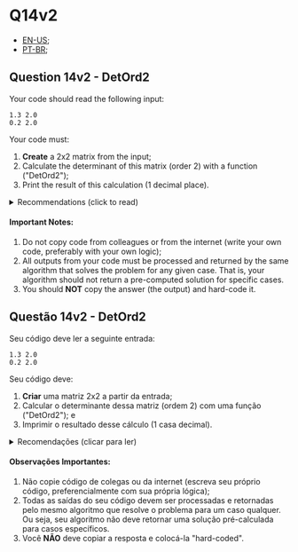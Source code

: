 # Q14v2

- [EN-US](#question-14v2---detord2);
- [PT-BR](#questão-14v2---detord2);

## Question 14v2 - DetOrd2

Your code should read the following input:

```
1.3 2.0
0.2 2.0
```
Your code must:
1. **Create** a 2x2 matrix from the input;
2. Calculate the determinant of this matrix (order 2) with a function ("DetOrd2");
3. Print the result of this calculation (1 decimal place).

<details>
   <summary>Recommendations (click to read)</summary>
   1. If you decide to allocate memory for arrays, remember to free that memory too;
</details>

#### Important Notes:

1. Do not copy code from colleagues or from the internet (write your own code, preferably with your own logic);
2. All outputs from your code must be processed and returned by the same algorithm that solves the problem for any given case. That is, your algorithm should not return a pre-computed solution for specific cases.
3. You should **NOT** copy the answer (the output) and hard-code it.


## Questão 14v2 - DetOrd2

Seu código deve ler a seguinte entrada:

```
1.3 2.0
0.2 2.0
```
Seu código deve:
1. **Criar** uma matriz 2x2 a partir da entrada;
2. Calcular o determinante dessa matriz (ordem 2) com uma função ("DetOrd2"); e
3. Imprimir o resultado desse cálculo (1 casa decimal).

<details>
  <summary>Recomendações  (clicar para ler)</summary>
  1. Se decidir alocar memória para as matrizes, lembre-se de liberar essa memória também;
</details>

#### Observações Importantes:

1. Não copie código de colegas ou da internet (escreva seu próprio código, preferencialmente com sua própria lógica);
2. Todas as saídas do seu código devem ser processadas e retornadas pelo mesmo algoritmo que resolve o problema para um caso qualquer. Ou seja, seu algoritmo não deve retornar uma solução pré-calculada para casos específicos.
3. Você **NÃO** deve copiar a resposta e colocá-la "hard-coded".
